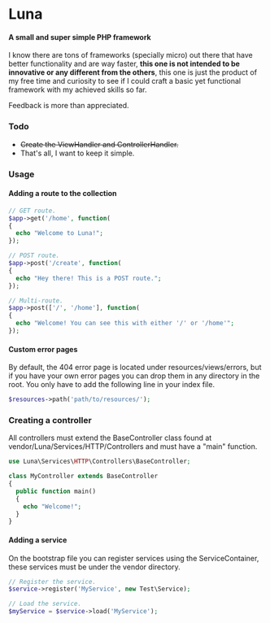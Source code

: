 # Luna
#### A small and super simple PHP framework
I know there are tons of frameworks (specially micro) out there that have better functionality and are way faster, **this one is not intended to be innovative or any different from the others**, this one is just the product of my free time and curiosity to see if I could craft a basic yet functional framework with my achieved skills so far.

Feedback is more than appreciated.

### Todo
- ~~Create the ViewHandler and ControllerHandler.~~
- That's all, I want to keep it simple.

### Usage
#### Adding a route to the collection
```php
// GET route.
$app->get('/home', function(
{
  echo "Welcome to Luna!";
});
```

```php
// POST route.
$app->post('/create', function(
{
  echo "Hey there! This is a POST route.";
});
```

```php
// Multi-route.
$app->post(['/', '/home'], function(
{
  echo "Welcome! You can see this with either '/' or '/home'";
});
```

#### Custom error pages
By default, the 404 error page is located under resources/views/errors, but if you have your own error pages you can drop them in any directory in the root. You only have to add the following line in your index file.
```php
$resources->path('path/to/resources/');
```

### Creating a controller
All controllers must extend the BaseController class found at vendor/Luna/Services/HTTP/Controllers and must have a "main" function.
```php
use Luna\Services\HTTP\Controllers\BaseController;

class MyController extends BaseController
{
  public function main()
  {
    echo "Welcome!";
  }
}
```

#### Adding a service
On the bootstrap file you can register services using the ServiceContainer, these services must be under the vendor directory.
```php
// Register the service.
$service->register('MyService', new Test\Service);

// Load the service.
$myService = $service->load('MyService');
```
